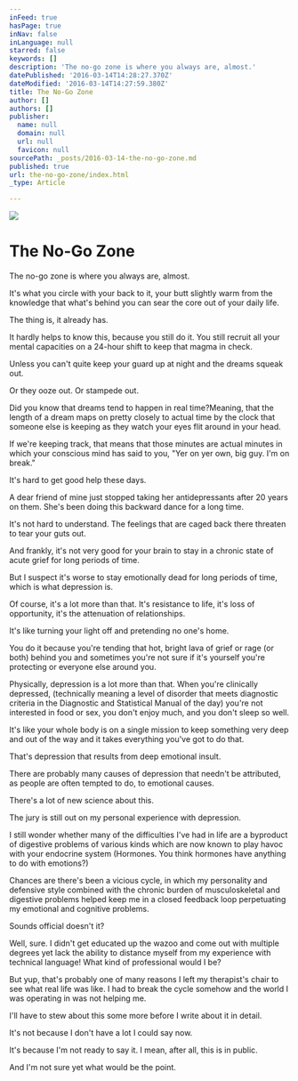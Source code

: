 ```yaml
---
inFeed: true
hasPage: true
inNav: false
inLanguage: null
starred: false
keywords: []
description: 'The no-go zone is where you always are, almost.'
datePublished: '2016-03-14T14:28:27.370Z'
dateModified: '2016-03-14T14:27:59.380Z'
title: The No-Go Zone
author: []
authors: []
publisher:
  name: null
  domain: null
  url: null
  favicon: null
sourcePath: _posts/2016-03-14-the-no-go-zone.md
published: true
url: the-no-go-zone/index.html
_type: Article

---
```

![](https://the-grid-user-content.s3-us-west-2.amazonaws.com/deac3162-1c96-4bfb-bc8c-e5d0d8a3dec8.jpg)

# The No-Go Zone

The no-go zone is where you always are, almost.

It's what you circle with your back to it, your butt slightly warm from the knowledge that what's behind you can sear the core out of your daily life.

The thing is, it already has.

It hardly helps to know this, because you still do it. You still recruit all your mental capacities on a 24-hour shift to keep that magma in check.

Unless you can't quite keep your guard up at night and the dreams squeak out.

Or they ooze out. Or stampede out.

Did you know that dreams tend to happen in real time?Meaning, that the length of a dream maps on pretty closely to actual time by the clock that someone else is keeping as they watch your eyes flit around in your head.

If we're keeping track, that means that those minutes are actual minutes in which your conscious mind has said to you, "Yer on yer own, big guy. I'm on break."

It's hard to get good help these days.

A dear friend of mine just stopped taking her antidepressants after 20 years on them. She's been doing this backward dance for a long time.

It's not hard to understand. The feelings that are caged back there threaten to tear your guts out.

And frankly, it's not very good for your brain to stay in a chronic state of acute grief for long periods of time. 

But I suspect it's worse to stay emotionally dead for long periods of time, which is what depression is.

Of course, it's a lot more than that. It's resistance to life, it's loss of opportunity, it's the attenuation of relationships.

It's like turning your light off and pretending no one's home.

You do it because you're tending that hot, bright lava of grief or rage (or both) behind you and sometimes you're not sure if it's yourself you're protecting or everyone else around you.

Physically, depression is a lot more than that. When you're clinically depressed, (technically meaning a level of disorder that meets diagnostic criteria in the Diagnostic and Statistical Manual of the day) you're not interested in food or sex, you don't enjoy much, and you don't sleep so well.

It's like your whole body is on a single mission to keep something very deep and out of the way and it takes everything you've got to do that.

That's depression that results from deep emotional insult.

There are probably many causes of depression that needn't be attributed, as people are often tempted to do, to emotional causes.

There's a lot of new science about this.

The jury is still out on my personal experience with depression.

I still wonder whether many of the difficulties I've had in life are a byproduct of digestive problems of various kinds which are now known to play havoc with your endocrine system (Hormones. You think hormones have anything to do with emotions?)

Chances are there's been a vicious cycle, in which my personality and defensive style combined with the chronic burden of musculoskeletal and digestive problems helped keep me in a closed feedback loop perpetuating my emotional and cognitive problems.

Sounds official doesn't it?

Well, sure. I didn't get educated up the wazoo and come out with multiple degrees yet lack the ability to distance myself from my experience with technical language! What kind of professional would I be?

But yup, that's probably one of many reasons I left my therapist's chair to see what real life was like. I had to break the cycle somehow and the world I was operating in was not helping me.

I'll have to stew about this some more before I write about it in detail.

It's not because I don't have a lot I could say now.

It's because I'm not ready to say it. I mean, after all, this is in public.

And I'm not sure yet what would be the point.